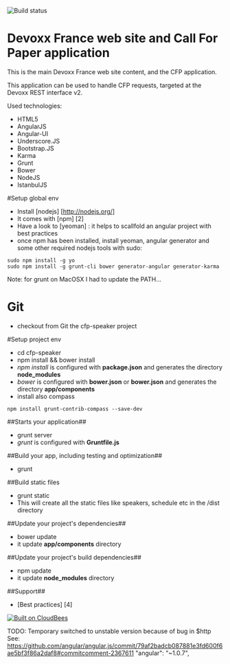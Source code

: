 ![Build status](https://devoxx.ci.cloudbees.com/job/cfp-speaker/badge/icon)

# Devoxx France web site and Call For Paper application

This is the main Devoxx France web site content, and the CFP application.

This application can be used to handle CFP requests, targeted at the Devoxx REST interface v2.

Used technologies:
- HTML5
- AngularJS
- Angular-UI
- Underscore.JS
- Bootstrap.JS
- Karma
- Grunt
- Bower
- NodeJS
- IstanbulJS

#Setup global env

- Install [nodejs] [http://nodejs.org/]
- It comes with [npm] [2]
- Have a look to [yeoman] : it helps to scallfold an angular project with best practices
- once npm has been installed, install yeoman, angular generator and some other required nodejs tools with sudo:
```
sudo npm install -g yo 
sudo npm install -g grunt-cli bower generator-angular generator-karma
```

Note: for grunt on MacOSX I had to update the PATH...

# Git
- checkout from Git the cfp-speaker project


#Setup project env
- cd cfp-speaker
- npm install && bower install
 - *npm install* is configured with **package.json** and generates the directory **node_modules**
 - *bower* is configured with **bower.json** or **bower.json** and generates the directory **app/components**
- install also compass 
```
npm install grunt-contrib-compass --save-dev
```

##Starts your application##

- grunt server
 - *grunt* is configured with **Gruntfile.js**

##Build your app, including testing and optimization##

 - grunt
 
##Build static files

 - grunt static
 - This will create all the static files like speakers, schedule etc in the /dist directory

##Update your project's dependencies##
- bower update
 - it update **app/components** directory

##Update your project's build dependencies##
- npm update
 - it update **node_modules** directory

##Support##
- [Best practices] [4]

[![Built on CloudBees](http://www.cloudbees.com/sites/default/files/Button-Built-on-CB-1.png)](https://devoxx.ci.cloudbees.com/job/cfp-speaker/)

TODO: Temporary switched to unstable version because of bug in $http
See: https://github.com/angular/angular.js/commit/79af2badcb087881e3fd600f6ae5bf3f86a2daf8#commitcomment-2367611
"angular": "~1.0.7",
